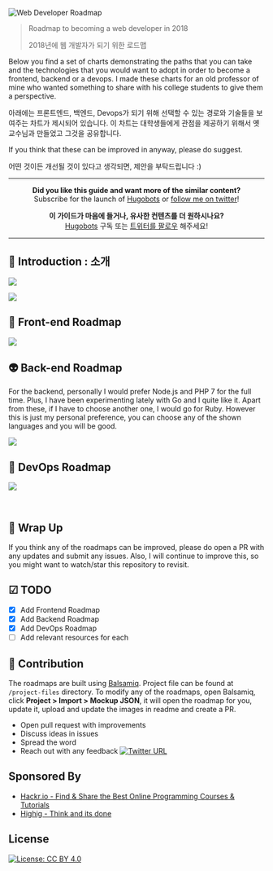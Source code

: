 ![Web Developer Roadmap](https://i.imgur.com/oxsayps.png)

> Roadmap to becoming a web developer in 2018
>
> 2018년에 웹 개발자가 되기 위한 로드맵

Below you find a set of charts demonstrating the paths that you can take and the technologies that you would want to adopt in order to become a frontend, backend or a devops. I made these charts for an old professor of mine who wanted something to share with his college students to give them a perspective.

아래에는 프론트엔드, 백엔드, Devops가 되기 위해 선택할 수 있는 경로와 기술들을 보여주는 차트가 제시되어 있습니다. 이 차트는 대학생들에게 관점을 제공하기 위해서 옛 교수님과 만들었고 그것을 공유합니다.

If you think that these can be improved in anyway, please do suggest.

어떤 것이든 개선될 것이 있다고 생각되면, 제안을 부탁드립니다 :)

***

<p align="center"><b> Did you like this guide and want more of the similar content? </b><br>Subscribe for the launch of <a href="http://hugobots.com">Hugobots</a> or <a href="http://twitter.com/kamranahmedse">follow me on twitter</a>!</p>

<p align="center"><b> 이 가이드가 마음에 들거나, 유사한 컨텐츠를 더 원하시나요? </b><br>
<a href="http://hugobots.com">Hugobots</a> 구독 또는 <a href="http://twitter.com/kamranahmedse">트위터를 팔로우</a> 해주세요! </p>

***


## 🚀 Introduction : 소개

![](https://i.imgur.com/OZUOUtI.png)

![](https://i.imgur.com/LXR1B4u.png)

## 🎨 Front-end Roadmap

![](https://i.imgur.com/WrfLESm.png)

## 👽 Back-end Roadmap

For the backend, personally I would prefer Node.js and PHP 7 for the full time. Plus, I have been experimenting lately with Go and I quite like it. Apart from these, if I have to choose another one, I would go for Ruby. However this is just my personal preference, you can choose any of the shown languages and you will be good.

![](https://i.imgur.com/Ihg4YAb.png)

## 👷 DevOps Roadmap

![](https://i.imgur.com/wpj5pqk.png)

<br>

## 🚦 Wrap Up

If you think any of the roadmaps can be improved, please do open a PR with any updates and submit any issues. Also, I will continue to improve this, so you might want to watch/star this repository to revisit.

## ☑ TODO

- [x] Add Frontend Roadmap
- [x] Add Backend Roadmap
- [x] Add DevOps Roadmap
- [ ] Add relevant resources for each

## 👬 Contribution

The roadmaps are built using [Balsamiq](https://balsamiq.com/products/mockups/). Project file can be found at `/project-files` directory. To modify any of the roadmaps, open Balsamiq, click **Project > Import > Mockup JSON**, it will open the roadmap for you, update it, upload and update the images in readme and create a PR.		

- Open pull request with improvements
- Discuss ideas in issues
- Spread the word
- Reach out with any feedback [![Twitter URL](https://img.shields.io/twitter/url/https/twitter.com/kamranahmedse.svg?style=social&label=Follow%20%40kamranahmedse)](https://twitter.com/kamranahmedse)

## Sponsored By

- [Hackr.io - Find & Share the Best Online Programming Courses & Tutorials](https://hackr.io)
- [Highig - Think and its done](http://highig.com/)

## License

[![License: CC BY 4.0](https://img.shields.io/badge/License-CC%20BY%204.0-lightgrey.svg)](https://creativecommons.org/licenses/by/4.0/)
